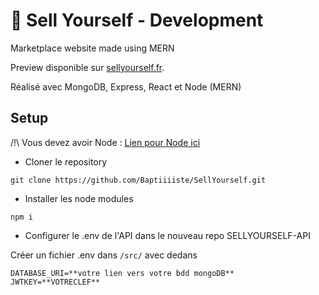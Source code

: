 # 💫 Sell Yourself - Development
Marketplace website made using MERN

Preview disponible sur [sellyourself.fr](https://sellyourself.fr).

Réalisé avec MongoDB, Express, React et Node (MERN)

## Setup

/!\ Vous devez avoir Node : [Lien pour Node ici](https://nodejs.org/en/)

- Cloner le repository
```
git clone https://github.com/Baptiiiiste/SellYourself.git
```

- Installer les node modules
```
npm i
```

- Configurer le .env de l'API dans le nouveau repo SELLYOURSELF-API

Créer un fichier .env dans `/src/` avec dedans 
```
DATABASE_URI=**votre lien vers votre bdd mongoDB**
JWTKEY=**VOTRECLEF**
```
